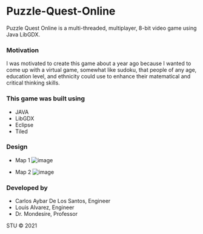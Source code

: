 # Puzzle-Quest-Online
Puzzle Quest Online is a  multi-threaded, multiplayer, 8-bit video game using Java LibGDX.

### Motivation

I was motivated to create this game about a year ago because I wanted to come up with a virtual game, somewhat like sudoku, that people of any age, education level, and ethnicity could use to enhance their matematical and critical thinking skills.

### This game was built using

* JAVA
* LibGDX
* Eclipse
* Tiled

### Design
* Map 1
![image](https://user-images.githubusercontent.com/58013489/117327746-f1196980-ae60-11eb-96aa-98ec875cb315.png)

* Map 2
![image](https://user-images.githubusercontent.com/58013489/117327825-055d6680-ae61-11eb-8477-ed82ea1a3f18.png)


### Developed by
- Carlos Aybar De Los Santos, Engineer
- Louis Alvarez, Engineer
- Dr. Mondesire, Professor

STU ©  2021
